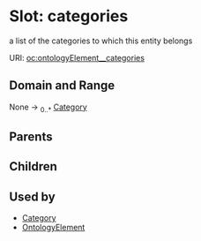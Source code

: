 
# Slot: categories


a list of the categories to which this entity belongs

URI: [oc:ontologyElement__categories](http://w3id.org/ontogpt/ontology-class-templateontologyElement__categories)


## Domain and Range

None &#8594;  <sub>0..\*</sub> [Category](Category.md)

## Parents


## Children


## Used by

 * [Category](Category.md)
 * [OntologyElement](OntologyElement.md)
